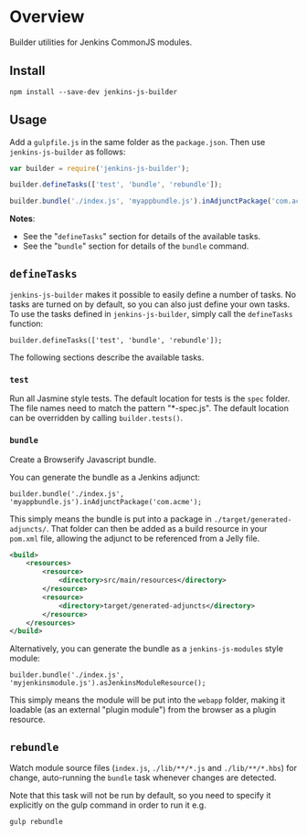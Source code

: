 # Overview

Builder utilities for Jenkins CommonJS modules.

## Install

```
npm install --save-dev jenkins-js-builder
```

## Usage

Add a `gulpfile.js` in the same folder as the `package.json`. Then use `jenkins-js-builder` as follows:

```javascript
var builder = require('jenkins-js-builder');

builder.defineTasks(['test', 'bundle', 'rebundle']);

builder.bundle('./index.js', 'myappbundle.js').inAdjunctPackage('com.acme');

```

__Notes__:

* See the "`defineTasks`" section for details of the available tasks.
* See the "`bundle`" section for details of the `bundle` command.

## `defineTasks`

`jenkins-js-builder` makes it possible to easily define a number of tasks. No tasks are turned on by default,
so you can also just define your own tasks. To use the tasks defined in `jenkins-js-builder`, simply call
the `defineTasks` function:

```
builder.defineTasks(['test', 'bundle', 'rebundle']);
```

The following sections describe the available tasks.

### `test` 

Run all Jasmine style tests. The default location for tests is the `spec` folder. The file names need to match the
pattern "*-spec.js". The default location can be overridden by calling `builder.tests()`.

### `bundle` 

Create a Browserify Javascript bundle. 

You can generate the bundle as a Jenkins adjunct:
 
```
builder.bundle('./index.js', 'myappbundle.js').inAdjunctPackage('com.acme');
```

This simply means the bundle is put into a package 
in `./target/generated-adjuncts/`. That folder can then be added as a build resource in your `pom.xml`
file, allowing the adjunct to be referenced from a Jelly file.

```xml
<build>
    <resources>
        <resource>
            <directory>src/main/resources</directory>
        </resource>
        <resource>
            <directory>target/generated-adjuncts</directory>
        </resource>
    </resources>
</build>
```

Alternatively, you can generate the bundle as a `jenkins-js-modules` style module:
 
```
builder.bundle('./index.js', 'myjenkinsmodule.js').asJenkinsModuleResource();
```

This simply means the module will be put into the `webapp` folder, making it loadable (as an external 
"plugin module") from the browser as a plugin resource. 
 
## `rebundle`

Watch module source files (`index.js`, `./lib/**/*.js` and `./lib/**/*.hbs`) for change, auto-running the
`bundle` task whenever changes are detected.

Note that this task will not be run by default, so you need to specify it explicitly on the gulp command in
order to run it e.g.

```
gulp rebundle
```
